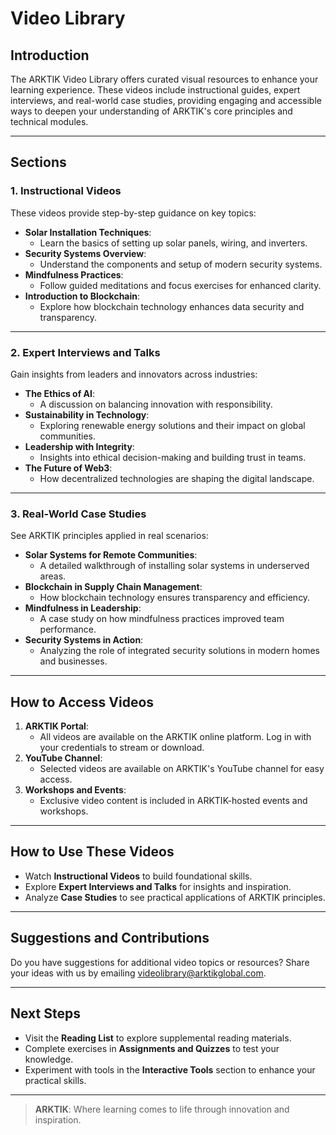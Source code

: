 # **Video Library**

## **Introduction**
The ARKTIK Video Library offers curated visual resources to enhance your learning experience. These videos include instructional guides, expert interviews, and real-world case studies, providing engaging and accessible ways to deepen your understanding of ARKTIK's core principles and technical modules.

---

## **Sections**

### **1. Instructional Videos**
These videos provide step-by-step guidance on key topics:
- **Solar Installation Techniques**:
  - Learn the basics of setting up solar panels, wiring, and inverters.
- **Security Systems Overview**:
  - Understand the components and setup of modern security systems.
- **Mindfulness Practices**:
  - Follow guided meditations and focus exercises for enhanced clarity.
- **Introduction to Blockchain**:
  - Explore how blockchain technology enhances data security and transparency.

---

### **2. Expert Interviews and Talks**
Gain insights from leaders and innovators across industries:
- **The Ethics of AI**:
  - A discussion on balancing innovation with responsibility.
- **Sustainability in Technology**:
  - Exploring renewable energy solutions and their impact on global communities.
- **Leadership with Integrity**:
  - Insights into ethical decision-making and building trust in teams.
- **The Future of Web3**:
  - How decentralized technologies are shaping the digital landscape.

---

### **3. Real-World Case Studies**
See ARKTIK principles applied in real scenarios:
- **Solar Systems for Remote Communities**:
  - A detailed walkthrough of installing solar systems in underserved areas.
- **Blockchain in Supply Chain Management**:
  - How blockchain technology ensures transparency and efficiency.
- **Mindfulness in Leadership**:
  - A case study on how mindfulness practices improved team performance.
- **Security Systems in Action**:
  - Analyzing the role of integrated security solutions in modern homes and businesses.

---

## **How to Access Videos**
1. **ARKTIK Portal**:
   - All videos are available on the ARKTIK online platform. Log in with your credentials to stream or download.
2. **YouTube Channel**:
   - Selected videos are available on ARKTIK's YouTube channel for easy access.
3. **Workshops and Events**:
   - Exclusive video content is included in ARKTIK-hosted events and workshops.

---

## **How to Use These Videos**
- Watch **Instructional Videos** to build foundational skills.
- Explore **Expert Interviews and Talks** for insights and inspiration.
- Analyze **Case Studies** to see practical applications of ARKTIK principles.

---

## **Suggestions and Contributions**
Do you have suggestions for additional video topics or resources? Share your ideas with us by emailing [videolibrary@arktikglobal.com](mailto:videolibrary@arktikglobal.com).

---

## **Next Steps**
- Visit the **Reading List** to explore supplemental reading materials.
- Complete exercises in **Assignments and Quizzes** to test your knowledge.
- Experiment with tools in the **Interactive Tools** section to enhance your practical skills.

---

> **ARKTIK**: Where learning comes to life through innovation and inspiration.
